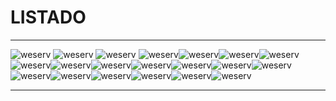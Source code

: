 # LISTADO
-----------
![weserv](https://images.weserv.nl/?url=ssl:herbarios.ga/iipsrv/iipsrv.fcgi%3Ffif=/mnt/scratch/pyrtif/bc_SANT_201106-D/20110624_033.pyr.tif%26CNT=1.1%26WID=150%26CVT=jpeg)
![weserv](https://images.weserv.nl/?url=ssl:193.144.34.193/iipsrv/iipsrv.fcgi%3Ffif=/mnt/scratch/pyrtif/bc_SANT_201603_AHIM_20_2015_C/20160316_046.pyr.tif%26CNT=1.1%26WID=150%26CVT=jpeg)
![weserv](https://images.weserv.nl/?url=193.144.34.193/iipsrv/iipsrv.fcgi%3Ffif=/mnt/scratch/pyrtif/bc_SANT_201104-G/20110427_017.pyr.tif%26CNT=1.1%26WID=150%26CVT=jpeg)
![weserv](https://images.weserv.nl/?url=herbarios.ga/iipsrv/iipsrv.fcgi%3Ffif=/mnt/scratch/pyrtif/bc_SANT_201602_AHIM_20_2015_B/20160202_062.pyr.tif%26CNT=1.1%26WID=150%26CVT=jpeg)![weserv](https://images.weserv.nl/?url=http://193.144.34.193/iipsrv/iipsrv.fcgi%3Ffif=/mnt/scratch/pyrtif/bc_SANT_201107-J/20110726_043.pyr.tif%26CNT=1.1%26WID=150%26CVT=jpeg)![weserv](https://images.weserv.nl/?url=193.144.34.193/iipsrv/iipsrv.fcgi%3Ffif=/mnt/scratch/pyrtif/bc_SANT_201104-B/20110407_005.pyr.tif%26CNT=1.1%26WID=150%26CVT=jpeg)![weserv](https://images.weserv.nl/?url=ssl:193.144.34.193/iipsrv/iipsrv.fcgi%3Ffif=/mnt/scratch/pyrtif/bc_SANT_201502_AHIM_16_2011/20150224_053.pyr.tif%26CNT=1.1%26WID=150%26CVT=jpeg)![weserv](https://images.weserv.nl/?url=http://193.144.34.193/iipsrv/iipsrv.fcgi%3Ffif=/mnt/scratch/pyrtif/bc_SANT_201104-D/20110420_044.pyr.tif%26CNT=1.1%26WID=150%26CVT=jpeg)![weserv](https://images.weserv.nl/?url=http://193.144.34.193/iipsrv/iipsrv.fcgi%3Ffif=/mnt/scratch/pyrtif/bc_SANT_201106-B/20110623_011.pyr.tif%26CNT=1.1%26WID=150%26CVT=jpeg)![weserv](https://images.weserv.nl/?url=http://193.144.34.193/iipsrv/iipsrv.fcgi%3Ffif=/mnt/scratch/pyrtif/bc_SANT_201104-B/20110407_014.pyr.tif%26CNT=1.1%26WID=150%26CVT=jpeg)![weserv](https://images.weserv.nl/?url=http://193.144.34.193/iipsrv/iipsrv.fcgi%3Ffif=/mnt/scratch/pyrtif/bc_SANT_201104-D/20110425_006.pyr.tif%26CNT=1.1%26WID=150%26CVT=jpeg)![weserv](https://images.weserv.nl/?url=http://193.144.34.193/iipsrv/iipsrv.fcgi%3Ffif=/mnt/scratch/pyrtif/bc_SANT_201607-12/20160721_007.pyr.tif%26CNT=1.1%26WID=150%26CVT=jpeg)![weserv](https://images.weserv.nl/?url=http://193.144.34.193/iipsrv/iipsrv.fcgi%3Ffif=/mnt/scratch/pyrtif/bc_SANT_201107-E/20110718_065.pyr.tif%26CNT=1.1%26WID=150%26CVT=jpeg)![weserv](https://images.weserv.nl/?url=http://193.144.34.193/iipsrv/iipsrv.fcgi%3Ffif=/mnt/scratch/pyrtif/bc_SANT_201104-C/20110407_044.pyr.tif%26CNT=1.1%26WID=150%26CVT=jpeg)![weserv](https://images.weserv.nl/?url=http://193.144.34.193/iipsrv/iipsrv.fcgi%3Ffif=/mnt/scratch/pyrtif/bc_SANT_201911_AHIM_23_2018_B/20191112_109.pyr.tif%26CNT=1.1%26WID=150%26CVT=jpeg)![weserv](https://images.weserv.nl/?url=http://193.144.34.193/iipsrv/iipsrv.fcgi%3Ffif=/mnt/scratch/pyrtif/bc_SANT_201107-L/20110727_048.pyr.tif%26CNT=1.1%26WID=150%26CVT=jpeg)![weserv](https://images.weserv.nl/?url=http://193.144.34.193/iipsrv/iipsrv.fcgi%3Ffif=/mnt/scratch/pyrtif/bc_SANT_201407_AHIM_18_2013/201407_075.pyr.tif%26CNT=1.1%26WID=150%26CVT=jpeg)![weserv](https://images.weserv.nl/?url=http://193.144.34.193/iipsrv/iipsrv.fcgi%3Ffif=/mnt/scratch/pyrtif/bc_SANT_201104-F/20110425_093.pyr.tif%26CNT=1.1%26WID=150%26CVT=jpeg)![weserv](https://images.weserv.nl/?url=http://193.144.34.193/iipsrv/iipsrv.fcgi%3Ffif=/mnt/scratch/pyrtif/bc_SANT_201802_B/20180216_056.pyr.tif%26CNT=1.1%26WID=150%26CVT=jpeg)![weserv](https://images.weserv.nl/?url=http://193.144.34.193/iipsrv/iipsrv.fcgi%3Ffif=/mnt/scratch/pyrtif/bc_SANT_201104-G/20110426_062.pyr.tif%26CNT=1.1%26WID=150%26CVT=jpeg)

-----------
